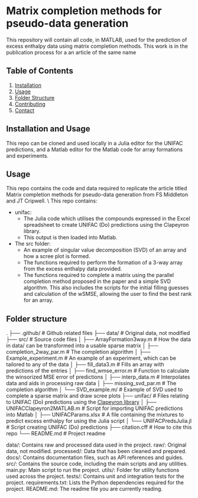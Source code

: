 # Matrix completion methods for pseudo-data generation 

This repository will contain all code, in MATLAB, used for the prediction of excess enthalpy data using matrix completion methods. 
This work is in the publication process for a an article of the same name 


## Table of Contents
1. [Installation](#installation)
2. [Usage](#usage)
3. [Folder Structure](#folder-structure)
4. [Contributing](#contributing)
5. [Contact](#contact)

## Installation and Usage

This repo can be cloned and used locally in a Julia editor for the UNIFAC predictions, and a 
Matlab editor for the Matlab code for array formations and experiments. 

## Usage

This repo contains the code and data required to replicate the article titled Matrix completion methods for pseudo-data generation 
from FS Middleton and JT Cripwell.
\\
This repo contains: 
* unifac:
    * The Julia code which utilises the compounds expressed in the Excel spreadsheet to create UNIFAC (Do) predictions using the Clapeyron library. 
    * This output is then loaded into Matlab. 
* The src folder:
    * An example of singular value decomposition (SVD) of an array and how a scree plot is formed. 
    * The functions required to perform the formation of a 3-way array from the excess enthalpy data provided. 
    * The functions required to complete a matrix using the parallel completion method proposed in the paper and a simple SVD algorithm. This also includes the scripts for the initial filling guesses and calculation of the wSMSE, allowing the user to find the best rank for an array.

## Folder structure 
.
├── .github/                        # Github related files
├── data/                           # Original data, not modified
├── src/                            # Source code files
│   ├── ArrayFormation3way.m        # How the data in data/ can be transformed into a usable sparse matrix
│   ├── completion_2way_par.m       # The completion algorithm 
│   ├── Example_experiment.m        # An example of an experiment, which can be tailored to any of the data
│   ├── fill_data3.m                # Fills an array with predictions of the entries
│   ├── find_wmse_error.m           # Function to calculate the winsorized MSE error of predictions 
│   ├── interp_data.m               # Interpolates data and aids in processing raw data 
│   ├── missing_svd_par.m           # The completion algorithm 
│   └── SVD_example.m/              # Example of SVD used to complete a sparse matrix and draw scree plots
├── unifac/                         # Files relating to UNIFAC (Do) predictions using  the [Clapeyron library](https://github.com/ClapeyronThermo/Clapeyron.jl)
│   ├── UNIFACClapeyron2MATLAB.m    # Script for importing UNIFAC predictions into Matlab 
│   ├── UNIFACParams.xlsx           # A file containing the mixtures to predict excess enthalpy for using the Julia script
│   └── UNIFACPredsJulia.jl         # Script creating UNIFAC (Do) predictions
├── citation.cff                    # How to cite this repo
└── README.md                       # Project readme

data/: Contains raw and processed data used in the project.
raw/: Original data, not modified.
processed/: Data that has been cleaned and prepared.
docs/: Contains documentation files, such as API references and guides.
src/: Contains the source code, including the main scripts and any utilities.
main.py: Main script to run the project.
utils/: Folder for utility functions used across the project.
tests/: Contains unit and integration tests for the project.
requirements.txt: Lists the Python dependencies required for the project.
README.md: The readme file you are currently reading.
